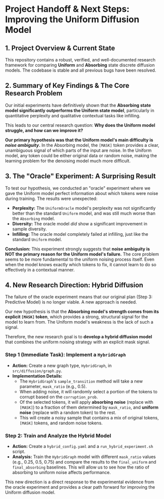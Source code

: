 # Project Handoff & Next Steps: Improving the Uniform Diffusion Model

## 1. Project Overview & Current State

This repository contains a robust, verified, and well-documented research framework for comparing **Uniform** and **Absorbing** state discrete diffusion models. The codebase is stable and all previous bugs have been resolved.

## 2. Summary of Key Findings & The Core Research Problem

Our initial experiments have definitively shown that the **Absorbing state model significantly outperforms the Uniform state model**, particularly in quantitative perplexity and qualitative contextual tasks like infilling.

This leads to our central research question: **Why does the Uniform model struggle, and how can we improve it?**

**Our primary hypothesis was that the Uniform model's main difficulty is *noise ambiguity*.** In the Absorbing model, the `[MASK]` token provides a clear, unambiguous signal of which parts of the input are noise. In the Uniform model, any token could be either original data or random noise, making the learning problem for the denoising model much more difficult.

## 3. The "Oracle" Experiment: A Surprising Result

To test our hypothesis, we conducted an "oracle" experiment where we gave the Uniform model perfect information about which tokens were noise during training. The results were unexpected:

-   **Perplexity:** The `UniformOracle` model's perplexity was not significantly better than the standard `Uniform` model, and was still much worse than the `Absorbing` model.
-   **Diversity:** The oracle model *did* show a significant improvement in sample diversity.
-   **Infilling:** The oracle model completely failed at infilling, just like the standard `Uniform` model.

**Conclusion:** This experiment strongly suggests that **noise ambiguity is NOT the primary reason for the Uniform model's failure.** The core problem seems to be more fundamental to the uniform noising process itself. Even when the model knows exactly which tokens to fix, it cannot learn to do so effectively in a contextual manner.

## 4. New Research Direction: Hybrid Diffusion

The failure of the oracle experiment means that our original plan (Step 3: Predictive Model) is no longer viable. A new approach is needed.

Our new hypothesis is that the **Absorbing model's strength comes from its explicit `[MASK]` token**, which provides a strong, structural signal for the model to learn from. The Uniform model's weakness is the lack of such a signal.

Therefore, the new research goal is to **develop a hybrid diffusion model** that combines the uniform noising strategy with an explicit mask signal.

### Step 1 (Immediate Task): Implement a `HybridGraph`

-   **Action:** Create a new graph type, `HybridGraph`, in `src/diffusion/graph.py`.
-   **Implementation Details:**
    -   The `HybridGraph`'s `sample_transition` method will take a new parameter, `mask_ratio` (e.g., 0.5).
    -   When adding noise, it will randomly select a portion of the tokens to corrupt based on the `corruption_prob`.
    -   Of the selected tokens, it will apply **absorbing noise** (replace with `[MASK]`) to a fraction of them determined by `mask_ratio`, and **uniform noise** (replace with a random token) to the rest.
    -   This will create a noisy sample that contains a mix of original tokens, `[MASK]` tokens, and random noise tokens.

### Step 2: Train and Analyze the Hybrid Model

-   **Action:** Create a `hybrid_config.yaml` and a `run_hybrid_experiment.sh` script.
-   **Analysis:** Train the `HybridGraph` model with different `mask_ratio` values (e.g., 0.25, 0.5, 0.75) and compare the results to the `final_uniform` and `final_absorbing` baselines. This will allow us to see how the ratio of absorbing to uniform noise affects performance.

This new direction is a direct response to the experimental evidence from the oracle experiment and provides a clear path forward for improving the Uniform diffusion model.
